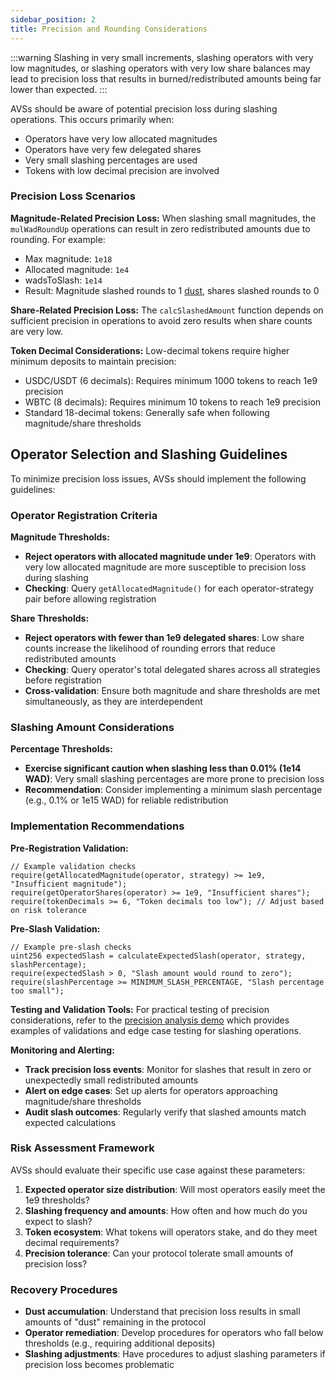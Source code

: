 ```yaml
---
sidebar_position: 2
title: Precision and Rounding Considerations
---
```


:::warning
Slashing in very small increments, slashing operators with very low magnitudes, or slashing operators with very low share balances may lead to precision loss that results in burned/redistributed amounts being far lower than expected.
:::

AVSs should be aware of potential precision loss during slashing operations. This occurs primarily when:
- Operators have very low allocated magnitudes
- Operators have very few delegated shares
- Very small slashing percentages are used
- Tokens with low decimal precision are involved

### Precision Loss Scenarios

**Magnitude-Related Precision Loss:**
When slashing small magnitudes, the `mulWadRoundUp` operations can result in zero redistributed amounts due to rounding. For example:
- Max magnitude: `1e18`
- Allocated magnitude: `1e4`
- wadsToSlash: `1e14`
- Result: Magnitude slashed rounds to 1 [dust](https://www.techopedia.com/definition/dust-transaction), shares slashed rounds to 0

**Share-Related Precision Loss:**
The `calcSlashedAmount` function depends on sufficient precision in operations to avoid zero results when share counts are very low.

**Token Decimal Considerations:**
Low-decimal tokens require higher minimum deposits to maintain precision:
- USDC/USDT (6 decimals): Requires minimum 1000 tokens to reach 1e9 precision
- WBTC (8 decimals): Requires minimum 10 tokens to reach 1e9 precision
- Standard 18-decimal tokens: Generally safe when following magnitude/share thresholds

## Operator Selection and Slashing Guidelines

To minimize precision loss issues, AVSs should implement the following guidelines:

### Operator Registration Criteria

**Magnitude Thresholds:**
- **Reject operators with allocated magnitude under 1e9**: Operators with very low allocated magnitude are more susceptible to precision loss during slashing
- **Checking**: Query `getAllocatedMagnitude()` for each operator-strategy pair before allowing registration

**Share Thresholds:**
- **Reject operators with fewer than 1e9 delegated shares**: Low share counts increase the likelihood of rounding errors that reduce redistributed amounts
- **Checking**: Query operator's total delegated shares across all strategies before registration
- **Cross-validation**: Ensure both magnitude and share thresholds are met simultaneously, as they are interdependent

### Slashing Amount Considerations

**Percentage Thresholds:**
- **Exercise significant caution when slashing less than 0.01% (1e14 WAD)**: Very small slashing percentages are more prone to precision loss
- **Recommendation**: Consider implementing a minimum slash percentage (e.g., 0.1% or 1e15 WAD) for reliable redistribution

### Implementation Recommendations

**Pre-Registration Validation:**
```solidity
// Example validation checks
require(getAllocatedMagnitude(operator, strategy) >= 1e9, "Insufficient magnitude");
require(getOperatorShares(operator) >= 1e9, "Insufficient shares");
require(tokenDecimals >= 6, "Token decimals too low"); // Adjust based on risk tolerance
```

**Pre-Slash Validation:**
```solidity
// Example pre-slash checks
uint256 expectedSlash = calculateExpectedSlash(operator, strategy, slashPercentage);
require(expectedSlash > 0, "Slash amount would round to zero");
require(slashPercentage >= MINIMUM_SLASH_PERCENTAGE, "Slash percentage too small");
```

**Testing and Validation Tools:**
For practical testing of precision considerations, refer to the [precision analysis demo](https://gist.github.com/wadealexc/1997ae306d1a5a08e5d26db1fac8d533) which provides examples of validations and edge case testing for slashing operations.

**Monitoring and Alerting:**
- **Track precision loss events**: Monitor for slashes that result in zero or unexpectedly small redistributed amounts
- **Alert on edge cases**: Set up alerts for operators approaching magnitude/share thresholds
- **Audit slash outcomes**: Regularly verify that slashed amounts match expected calculations

### Risk Assessment Framework

AVSs should evaluate their specific use case against these parameters:

1. **Expected operator size distribution**: Will most operators easily meet the 1e9 thresholds?
2. **Slashing frequency and amounts**: How often and how much do you expect to slash?
3. **Token ecosystem**: What tokens will operators stake, and do they meet decimal requirements?
4. **Precision tolerance**: Can your protocol tolerate small amounts of precision loss?

### Recovery Procedures

- **Dust accumulation**: Understand that precision loss results in small amounts of "dust" remaining in the protocol
- **Operator remediation**: Develop procedures for operators who fall below thresholds (e.g., requiring additional deposits)
- **Slashing adjustments**: Have procedures to adjust slashing parameters if precision loss becomes problematic
